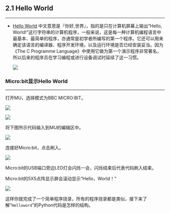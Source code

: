 ## 2.1 Hello World ##
----------

- [Hello World](http://microbit.org/) 中文意思是『你好,世界』，指的是只在计算机屏幕上输出“Hello, World!”这行字符串的计算机程序，一般来说，这是每一种计算机编程语言中最基本、最简单的程序，亦通常是初学者所编写的第一个程序。它还可以用来确定该语言的编译器、程序开发环境，以及运行环境是否已经安装妥当。因为《The C Programme Language》中使用它做为第一个演示程序非常著名，所以后来的程序员在学习编程或进行设备调试时延续了这一习惯。

	![](https://i.imgur.com/NgF2Ym0.png)

### Micro:bit显示Hello World ###
----------

打开MU，选择模式为BBC MICRO:BIT。

![](https://i.imgur.com/5QZEbSf.jpg)

![](https://i.imgur.com/cNxJRsK.jpg)

将下图所示代码输入到MU的编辑区中。

![](https://i.imgur.com/E7Q2qcW.jpg)

连接好Micro:bit，点击刷入。

![](https://i.imgur.com/ocnxvQL.jpg)

Micro:bit的USB端口旁边LED灯会闪烁一会，闪烁结束后代表代码刷入结束。

Micro:bit的5X5点阵显示屏会滚动显示“Hello，World！”

![](https://i.imgur.com/dC7734T.gif)

这样你就完成了一个简单程序烧录，所有的程序烧录都是类似，接下来了解“`Helloword`”的Python代码是怎样的结构。
